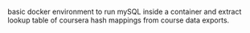 basic docker environment to run mySQL inside a container and extract lookup table of coursera hash mappings from course data exports.
